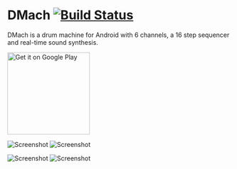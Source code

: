 DMach [![Build Status](https://travis-ci.org/simonnorberg/dmach.svg?branch=master)](https://travis-ci.org/simonnorberg/dmach)
=====

DMach is a drum machine for Android with 6 channels, a 16 step sequencer and real-time sound synthesis.

<a href="https://play.google.com/store/apps/details?id=net.simno.dmach"><img alt="Get it on Google Play" src="https://play.google.com/intl/en_us/badges/images/generic/en-play-badge.png" width=185 /></a>

![Screenshot](https://raw.github.com/simonnorberg/dmach/master/screenshots/dmach-1.5-screenshot-1-small.png)
![Screenshot](https://raw.github.com/simonnorberg/dmach/master/screenshots/dmach-1.5-screenshot-2-small.png)

![Screenshot](https://raw.github.com/simonnorberg/dmach/master/screenshots/dmach-1.5-screenshot-3-small.png)
![Screenshot](https://raw.github.com/simonnorberg/dmach/master/screenshots/dmach-1.5-screenshot-4-small.png)
